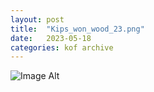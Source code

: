 ```yaml
---
layout:	post
title:	"Kips_won_wood_23.png"
date:	2023-05-18
categories:	kof archive
---
```


![Image Alt](https://k0f.github.io/assets/Kips_won_wood_23.png)
